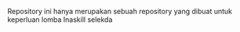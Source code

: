 Repository ini hanya merupakan sebuah repository yang dibuat untuk keperluan lomba Inaskill selekda
